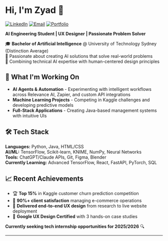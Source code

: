 # Hi, I'm Zyad 👋
[![LinkedIn](https://img.shields.io/badge/LinkedIn-0077B5?style=for-the-badge&logo=linkedin&logoColor=white)](https://linkedin.com/in/zyadkamalhamed/)
[![Email](https://img.shields.io/badge/Email-D14836?style=for-the-badge&logo=gmail&logoColor=white)](mailto:zyad2408@live.com.au)
[![Portfolio](https://img.shields.io/badge/Portfolio-FF5722?style=for-the-badge&logo=firefox&logoColor=white)](https://zyadkamalhamed.work)

**AI Engineering Student | UX Designer | Passionate Problem Solver**

🎓 **Bachelor of Artificial Intelligence** @ University of Technology Sydney (Distinction Average)  
🔬 Passionate about creating AI solutions that solve real-world problems  
🎨 Combining technical AI expertise with human-centered design principles

## 🚀 What I'm Working On
- **AI Agents & Automation** - Experimenting with intelligent workflows across Relevance AI, Zapier, and custom API integrations
- **Machine Learning Projects** - Competing in Kaggle challenges and developing predictive models
- **Full-Stack Applications** - Creating Java-based management systems with intuitive UIs

## 🛠️ Tech Stack
**Languages:** Python, Java, HTML/CSS  
**AI/ML:** TensorFlow, Scikit-learn, KNIME, NumPy, Neural Networks  
**Tools:** ChatGPT/Claude APIs, Git, Figma, Blender  
**Currently Learning:** Advanced TensorFlow, React, FastAPI, PyTorch, SQL

## 📈 Recent Achievements
- 🏆 **Top 15%** in Kaggle customer churn prediction competition
- 🎯 **90%+ client satisfaction** managing e-commerce operations
- 🎨 **Delivered end-to-end UX design** from research to live website deployment
- 📜 **Google UX Design Certified** with 3 hands-on case studies

**Currently seeking tech internship opportunities for 2025/2026** 🔍

---
